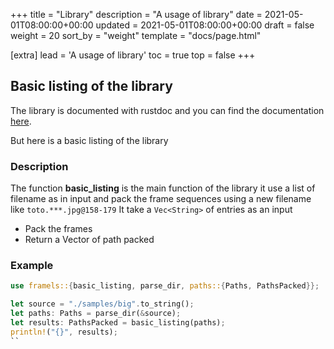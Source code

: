 +++
title = "Library"
description = "A usage of library"
date = 2021-05-01T08:00:00+00:00
updated = 2021-05-01T08:00:00+00:00
draft = false
weight = 20
sort_by = "weight"
template = "docs/page.html"

[extra]
lead = 'A usage of library'
toc = true
top = false
+++

## Basic listing of the library

The library is documented with rustdoc and you can find the documentation [here](https://docs.rs/framels/latest/framels/).

But here is a basic listing of the library

### Description

The function **basic_listing** is the main function of the library it use a list of
filename as in input and pack the frame sequences using a new filename
like `toto.***.jpg@158-179`
It take a `Vec<String>` of entries as an input

- Pack the frames
- Return a Vector of path packed

### Example

```rust
use framels::{basic_listing, parse_dir, paths::{Paths, PathsPacked}};

let source = "./samples/big".to_string();
let paths: Paths = parse_dir(&source);
let results: PathsPacked = basic_listing(paths);
println!("{}", results);
``
